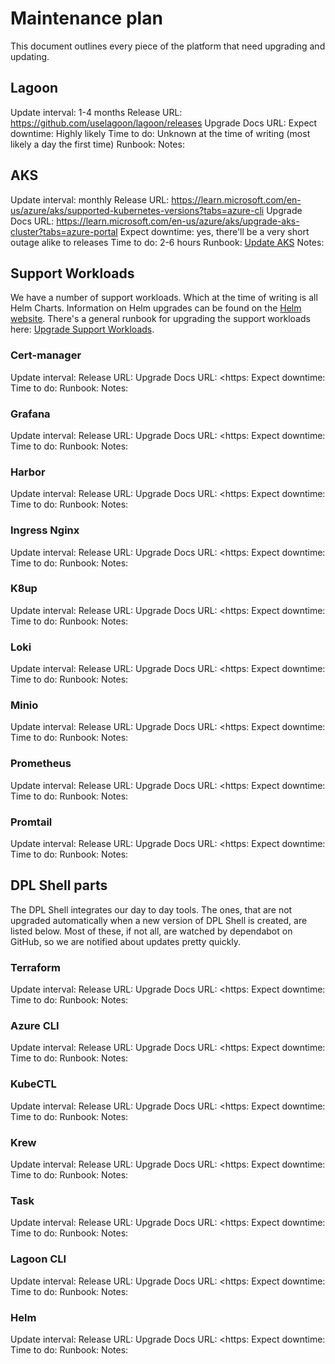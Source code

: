 # Maintenance plan

This document outlines every piece of the platform that need upgrading and
updating.

## Lagoon

Update interval: 1-4 months
Release URL: <https://github.com/uselagoon/lagoon/releases>
Upgrade Docs URL:
Expect downtime: Highly likely
Time to do: Unknown at the time of writing (most likely a day the first time)
Runbook:
Notes:

## AKS

Update interval: monthly
Release URL: <https://learn.microsoft.com/en-us/azure/aks/supported-kubernetes-versions?tabs=azure-cli>
Upgrade Docs URL:
  <https://learn.microsoft.com/en-us/azure/aks/upgrade-aks-cluster?tabs=azure-portal>
Expect downtime: yes, there'll be a very short outage alike to releases
Time to do: 2-6 hours
Runbook: [Update AKS](./runbooks/upgrading-aks.md)
Notes:

## Support Workloads

We have a number of support workloads. Which at the time of writing is all
Helm Charts.
Information on Helm upgrades can be found
on the [Helm website](https://helm.sh/docs/helm/helm_upgrade/).
There's a general runbook for upgrading the support workloads here:
[Upgrade Support Workloads](./runbooks/upgrading-support-workloads.md).

### Cert-manager

Update interval:
Release URL:
Upgrade Docs URL:
  <https:
Expect downtime:
Time to do:
Runbook:
Notes:

### Grafana

Update interval:
Release URL:
Upgrade Docs URL:
  <https:
Expect downtime:
Time to do:
Runbook:
Notes:

### Harbor

Update interval:
Release URL:
Upgrade Docs URL:
  <https:
Expect downtime:
Time to do:
Runbook:
Notes:

### Ingress Nginx

Update interval:
Release URL:
Upgrade Docs URL:
  <https:
Expect downtime:
Time to do:
Runbook:
Notes:

### K8up

Update interval:
Release URL:
Upgrade Docs URL:
  <https:
Expect downtime:
Time to do:
Runbook:
Notes:

### Loki

Update interval:
Release URL:
Upgrade Docs URL:
  <https:
Expect downtime:
Time to do:
Runbook:
Notes:

### Minio

Update interval:
Release URL:
Upgrade Docs URL:
  <https:
Expect downtime:
Time to do:
Runbook:
Notes:

### Prometheus

Update interval:
Release URL:
Upgrade Docs URL:
  <https:
Expect downtime:
Time to do:
Runbook:
Notes:

### Promtail

Update interval:
Release URL:
Upgrade Docs URL:
  <https:
Expect downtime:
Time to do:
Runbook:
Notes:

## DPL Shell parts

The DPL Shell integrates our day to day tools. The ones, that are not upgraded
automatically when a new version of DPL Shell is created, are listed below.
Most of these, if not all, are watched by dependabot on GitHub, so we
are notified about updates pretty quickly.

### Terraform

Update interval:
Release URL:
Upgrade Docs URL:
  <https:
Expect downtime:
Time to do:
Runbook:
Notes:

### Azure CLI

Update interval:
Release URL:
Upgrade Docs URL:
  <https:
Expect downtime:
Time to do:
Runbook:
Notes:

### KubeCTL

Update interval:
Release URL:
Upgrade Docs URL:
  <https:
Expect downtime:
Time to do:
Runbook:
Notes:

### Krew

Update interval:
Release URL:
Upgrade Docs URL:
  <https:
Expect downtime:
Time to do:
Runbook:
Notes:

### Task

Update interval:
Release URL:
Upgrade Docs URL:
  <https:
Expect downtime:
Time to do:
Runbook:
Notes:

### Lagoon CLI

Update interval:
Release URL:
Upgrade Docs URL:
  <https:
Expect downtime:
Time to do:
Runbook:
Notes:

### Helm

Update interval:
Release URL:
Upgrade Docs URL:
  <https:
Expect downtime:
Time to do:
Runbook:
Notes:
